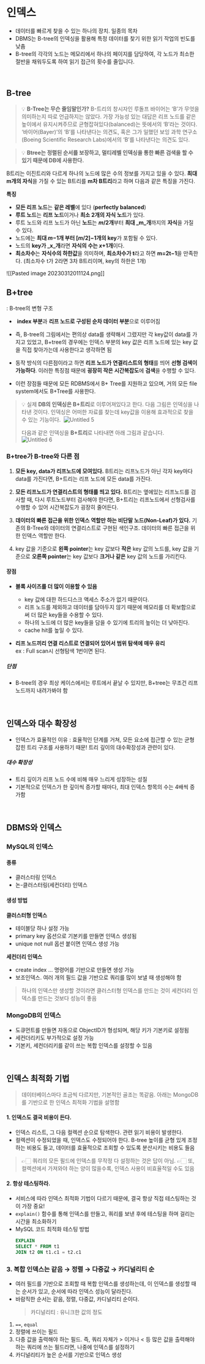 
# 인덱스

- 데이터를 빠르게 찾을 수 있는 하나의 장치. 일종의 목차
- DBMS는 B-tree의 인덱싱을 활용해 특정 데이터를 찾기 위한 읽기 작업의 빈도를 낮춤
- B-tree의 각각의 노드는 메모리에서 하나의 페이지를 담당하여, 각 노드가 최소한 절반을 채워두도록 하여 읽기 접근의 횟수를 줄입니다.

<br>

## B-tree

> 💡 **B-Tree는 무슨 줄임말인가?**
> B-트리의 창시자인 루돌프 바이어는 ‘B’가 무엇을 의미하는지 따로 언급하지는 않았다. 가장 가능성 있는 대답은 리프 노드를 같은 높이에서 유지시켜주므로 균형잡혀있다(balanced)는 뜻에서의 ‘B’라는 것이다. ‘바이어(Bayer)’의 ‘B’를 나타낸다는 의견도, 혹은 그가 일했던 보잉 과학 연구소(Boeing Scientific Research Labs)에서의 ‘B’를 나타낸다는 의견도 있다.

> 💡 **Btree는 정렬된 순서를 보장하고, 멀티레벨 인덱싱을 통한 빠른 검색을 할 수 있기 때문에 DB에 사용한다.**

B트리는 이진트리와 다르게 하나의 노드에 많은 수의 정보를 가지고 있을 수 있다. **최대 m개의 자식**을 가질 수 있는 B트리를 **m차 B트리**라고 하며 다음과 같은 특징을 가진다.


**특징**
-   **모든 리프 노드**는 **같은 레벨**에 있다 (**perfectly balanced**)
-   **루트 노드**는 **리프 노드**이거나 **최소 2개의 자식 노드**가 있다.
-   루트 노드와 리프 노드가 아닌 **노드**는 **_m_/2개**부터 **최대 _m_개**까지의 **자식**을 가질 수 있다.
-   노드에는 **최대 _m_−1개 부터 [_m_/2]−1개의 key**가 포함될 수 있다.
-   노드의 **key가 _x_개**라면 **자식의 수는 _x_+1개**이다.
-   **최소차수**는 **자식수의 하한값**을 의미하며, **최소차수가 t**라고 하면 **m=2t−1**을 만족한다. (최소차수 t가 2라면 3차 B트리이며, key의 하한은 1개)


![[Pasted image 20230312011124.png]]


## **B+tree**
: B-tree의 변형 구조

-  **index 부분**과 **리프 노드로 구성된 순차 데이터 부분**으로 이루어짐
- 즉, B-tree의 그림에서는 편의상 data를 생략해서 그렸지만 각 key값이 data를 가지고 있었고, B+tree의 경우에는 인덱스 부분의 key 값은 리프 노드에 있는 key 값을 직접 찾아가는데 사용한다고 생각하면 됨

- 동작 방식의 다른점이라고 하면 **리프 노드가 연결리스트의 형태**를 띄어 **선형 검색이 가능하다**. 이러한 특징점 때문에 **굉장히 작은 시간복잡도**에 **검색**을 수행할 수 있다.

- 이런 장점들 때문에 모든 RDBMS에서 B+ Tree를 지원하고 있으며, 거의 모든 file system에서도 B+Tree를 사용한다.

> 💡 실제 **DB의 인덱싱은 B+트리**로 이루어져있다고 한다. 다음 그림은 인덱싱을 나타낸 것이다. 인덱싱은 어떠한 자료를 찾는데 key값을 이용해 효과적으로 찾을 수 있는 기능이다. 
> ![Untitled 5](https://user-images.githubusercontent.com/100582309/165692074-35ea7971-894e-49fd-88aa-ab9dbd3fb7b9.png)  
> 
> 다음과 같은 인덱싱을 **B+트리**로 나타내면 아래 그림과 같습니다.  
> ![Untitled 6](https://user-images.githubusercontent.com/100582309/165692057-b3f1e320-73a7-4a45-8b24-db2288328d77.png)


### B+tree가 B-tree와 다른 점

1.  **모든 key, data가 리프노드에 모여있다.**
    B트리는 리프노드가 아닌 각자 key마다 data를 가진다면, B+트리는 리프 노드에 모든 data를 가진다.

1.  **모든 리프노드가 연결리스트의 형태를 띄고 있다.**
    B트리는 옆에있는 리프노드를 검사할 때, 다시 루트노드부터 검사해야 한다면, B+트리는 리프노드에서 선형검사를 수행할 수 있어 시간복잡도가 굉장히 줄어든다.

3.  **데이터의 빠른 접근을 위한 인덱스 역할만 하는 비단말 노드(Non-Leaf)가 있다.**
    기존의 B-Tree와 데이터의 연결리스트로 구현된 색인구조. 데이터의 빠른 접근을 위한 인덱스 역할만 한다.
   
4.  key 값을 기준으로 **왼쪽 pointer**는 key 값보다 **작은** key 값의 노드를, key 값을 기준으로 **오른쪽 pointer**는 key 값보다 **크거나 같은** key 값의 노드를 가리킨다.


#### **장점**
-   **블록 사이즈를 더 많이 이용할 수 있음**
    - key 값에 대한 하드디스크 액세스 주소가 없기 때문이다.
    - 리프 노드를 제외하고 데이터를 담아두지 않기 때문에 메모리를 더 확보함으로써 더 많은 key들을 수용할 수 있다. 
    - 하나의 노드에 더 많은 key들을 담을 수 있기에 트리의 높이는 더 낮아진다.
    -  cache hit를 높일 수 있다.

-   **리프 노드끼리 연결 리스트로 연결되어 있어서 범위 탐색에 매우 유리**    
    ex : Full scan시 선형탐색 1번이면 된다.


##### 단점
-  B-tree의 경우 최상 케이스에서는 루트에서 끝날 수 있지만, B+tree는 무조건 리프 노드까지 내려가봐야 함

<br>

## 인덱스와 대수 확장성

- 인덱스가 효율적인 이유 : 효율적인 단계를 거쳐, 모든 요소에 접근할 수 있는 균형 잡힌 트리 구조를 사용하기 때문! 트리 깊이의 대수확장성과 관련이 있다.

##### 대수 확장성
- 트리 깊이가 리프 노드 수에 비해 매우 느리게 성장하는 성질
- 기본적으로 인덱스가 한 깊이씩 증가할 때마다, 최대 인덱스 항목의 수는 4배씩 증가함

<br>

## DBMS와 인덱스

### MySQL의 인덱스

#### **종류**
- 클러스터링 인덱스
- 논-클러스터링(세컨더리) 인덱스

#### **생성 방법**

**클러스터형 인덱스**
- 테이블당 하나 설정 가능
- primary key 옵션으로 기본키를 만들면 인덱스 생성됨
- unique not null 옵션 붙이면 인덱스 생성 가능

**세컨더리 인덱스**
- create index ...  명령어를 기반으로 만들면 생성 가능
- 보조인덱스. 여러 개의 필드 값을 기반으로 쿼리를 많이 보낼 때 생성해야 함
> 하나의 인덱스만 생성할 것이라면 클러스터형 인덱스를 만드는 것이 세컨더리 인덱스를 만드는 것보다 성능이 좋음


### MongoDB의 인덱스

- 도큐먼트를 만들면 자동으로 ObjectID가 형성되며, 해당 키가 기본키로 설정됨
- 세컨더리키도 부가적으로 설정 가능
- 기본키, 세컨더리키를 같이 쓰는 복합 인덱스를 설정할 수 있음

<br>

## 인덱스 최적화 기법

> 데이터베이스마다 조금씩 다르지만, 기본적인 골조는 똑같음.
> 아래는 MongoDB를 기반으로 한 인덱스 최적화 기법을 설명함


#### 1. 인덱스도 결국 비용이 든다.
- 인덱스 리스트, 그 다음 컬렉션 순으로 탐색한다. 관련 읽기 비용이 발생한다.
- 컬렉션이 수정되었을 때, 인덱스도 수정되어야 한다. B-tree 높이를 균형 있게 조정하는 비용도 들고, 데이터를 효율적으로 조회할 수 있도록 분산시키는 비용도 들음
>👉🏻 쿼리의 모든 필드에 인덱스를 무작정 다 설정하는 것은 답이 아님. 
>👉🏻 또, 컬렉션에서 가져와야 하는 양이 많을수록, 인덱스 사용이 비효율적일 수도 있음



#### 2. 항상 테스팅하라.

- 서비스에 따라 인덱스 최적화 기법이 다르기 때문에, 결국 항상 직접 테스팅하는 것이 가장 중요!
- `explain()` 함수를 통해 인덱스를 만들고, 쿼리를 보낸 후에 테스팅을 하며 걸리는 시간을 최소화하기
- MySQL 코드 최적화 테스팅 방법
	```sql
	EXPLAIN
	SELECT * FROM t1
	JOIN t2 ON t1.c1 = t2.c1
	```


### 3. 복합 인덱스는 같음 → 정렬 → 다중값 → 카디널리티 순
- 여러 필드를 기반으로 조회할 때 복합 인덱스를 생성하는데, 이 인덱스를 생성할 때는 순서가 있고, 순서에 따라 인덱스 성능이 달라진다.
- 바람직한 순서는 같음, 정렬, 다중값, 카디널리티 순이다.
    > 카디널리티 : 유니크한 값의 정도

1. `==`, `equal`
2. 정렬에 쓰이는 필드
3. 다중 값을 출력해야 하는 필드. 즉, 쿼리 자체가 > 이거나 < 등 많은 값을 출력해야 하는 쿼리에 쓰는 필드라면, 나중에 인덱스를 설정하기
4. 카디널리티가 높은 순서를 기반으로 인덱스 생성
